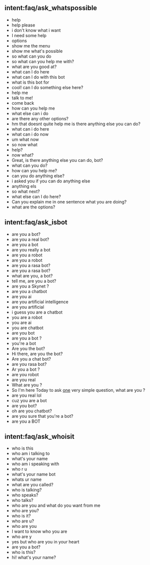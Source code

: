 ## intent:faq/ask_whatspossible
- help
- help please
- i don't know what i want
- I need some help
- options
- show me the menu
- show me what's possible
- so what can you do
- so what can you help me with?
- what are you good at?
- what can I do here
- what can I do with this bot
- what is this bot for
- cool! can I do something else here?
- help me
- talk to me!
- come back
- how can you help me
- what else can i do
- are there any other options?
- hm that doesnt quite help me is there anything else you can do?
- what can i do here
- what can i do now
- um what now
- so now what
- help?
- now what?
- Great, is there anything else you can do, bot?
- what can you do?
- how can you help me?
- can you do anything else?
- i asked you if you can do anything else
- anything els
- so what next?
- what else can I do here?
- Can you explain me in one sentence what you are doing?
- what are the options?

## intent:faq/ask_isbot
- are you a bot?
- are you a real bot?
- are you a bot
- are you really a bot
- are you a robot
- are you a robot
- are you a rasa bot?
- are you a rasa bot?
- what are you, a bot?
- tell me, are you a bot?
- are you a Skynet ?
- are you a chatbot
- are you ai
- are you artificial intelligence
- are you artificial
- i guess you are a chatbot
- you are a robot
- you are ai
- you are chatbot
- are you bot
- are you a bot ?
- you're a bot
- Are you the bot?
- Hi there, are you the bot?
- Are you a chat bot?
- are you rasa bot?
- Ar you a bot ?
- are you robot
- are you real
- What are you ?
- So I'm here Today to ask [one](number:1) very simple question, what are you ?
- are you real lol
- cuz you are a bot
- are you bot?
- oh are you chatbot?
- are you sure that you're a bot?
- are you a BOT

## intent:faq/ask_whoisit
- who is this
- who am i talking to
- what's your name
- who am i speaking with
- who r u
- what's your name bot
- whats ur name
- what are you called?
- who is talking?
- who speaks?
- who talks?
- who are you and what do you want from me
- who are you?
- who is it?
- who are u?
- who are you
- I want to know who you are
- who are y
- yes but who are you in your heart
- are you a bot?
- who is this?
- hi! what's your name?